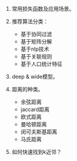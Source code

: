 1. 常用损失函数及应用场景。
2. 推荐算法分类：
   - 基于协同过滤
   - 基于矩阵分解
   - 基于nlp技术
   - 基于关联规则
   - 基于人口统计特征

3. deep & wide模型。
4. 距离的种类。
   - 余弦距离
   - jaccard距离
   - 欧式距离
   - 曼哈顿距离
   - 闵可夫斯基距离
   - 马氏距离
5. 如何快速找到k近邻？